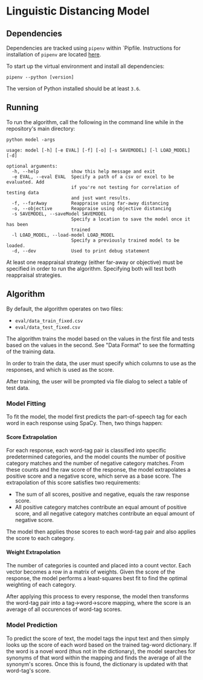 # Linguistic Distancing Model

## __Dependencies__

Dependencies are tracked using `pipenv` within `Pipfile. Instructions for installation of ```pipenv``` are located [here](https://pipenv.kennethreitz.org/en/latest/install/#installing-pipenv).

To start up the virtual environment and install all dependencies:

```shell
pipenv --python [version]
```
The version of Python installed should be at least `3.6`.

## __Running__

To run the algorithm, call the following in the command line while in the repository's main directory:

```shell
python model -args
```

```
usage: model [-h] [-e EVAL] [-f] [-o] [-s SAVEMODEL] [-l LOAD_MODEL] [-d]

optional arguments:
  -h, --help            show this help message and exit
  -e EVAL, --eval EVAL  Specify a path of a csv or excel to be evaluated. Add
                        if you're not testing for correlation of testing data
                        and just want results.
  -f, --farAway         Reappraise using far-away distancing
  -o, --objective       Reappraise using objective distancing
  -s SAVEMODEL, --saveModel SAVEMODEL
                        Specify a location to save the model once it has been
                        trained
  -l LOAD_MODEL, --load-model LOAD_MODEL
                        Specify a previously trained model to be loaded.
  -d, --dev             Used to print debug statement
```

At least one reappraisal strategy (either far-away or objective) must be specified in order to run the algorithm. Specifying both will test both reappraisal strategies.

## __Algorithm__

By default, the algorithm operates on two files:

- `eval/data_train_fixed.csv`
- `eval/data_test_fixed.csv`

The algorithm trains the model based on the values in the first file and tests based on the values in the  second. See "Data Format" to see the formatting of the training data.

In order to train the data, the user must specify which columns to use as the responses, and which is used as the score.

After training, the user will be prompted via file dialog to select a table of test data.

### __Model Fitting__

To fit the model, the model first predicts the part-of-speech tag for each word in each response using SpaCy. Then, two things happen:

#### Score Extrapolation

For each response, each word-tag pair is classified into specific predetermined categories, and the model counts the number of positive category matches and the number of negative category matches. From these counts and the raw score of the response, the model extrapolates a positive score and a negative score, which serve as a base score. The extrapolation of this score satisfies two requirements:

- The sum of all scores, positive and negative, equals the raw response score.
- All positive category matches contribute an equal amount of positive score, and all negative category matches contribute an equal amount of negative score.

The model then applies those scores to each word-tag pair and also applies the score to each category.

#### Weight Extrapolation

The number of categories is counted and placed into a count vector. Each vector becomes a row in a matrix of weights. Given the score of the response, the model performs a least-squares best fit to find the optimal weighting of each category.

After applying this process to every response, the model then transforms the word-tag pair into a tag->word->score mapping, where the score is an average of all occurences of word-tag scores.

### __Model Prediction__

To predict the score of text, the model tags the input text and then simply looks up the score of each word based on the trained tag-word dictionary. If the word is a novel word (thus not in the dictionary), the model searches for synonyms of that word within the mapping and finds the average of all the synonym's scores. Once this is found, the dictionary is updated with that word-tag's score.
